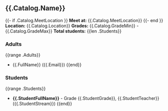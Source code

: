 ## {{.Catalog.Name}}

{{- if .Catalog.MeetLocation }}
**Meet at:** {{.Catalog.MeetLocation}}
{{- end }}
**Location:** {{.Catalog.Location}}
**Grades:** {{.Catalog.GradeMin}} - {{.Catalog.GradeMax}}
**Total students:** {{len .Students}}

### Adults
{{range .Adults}}
- {{.FullName}} ({{.Email}})
{{end}}

### Students
{{range .Students}}
- **{{.StudentFullName}}** - Grade {{.StudentGrade}}, {{.StudentTeacher}} ({{.StudentStream}})
{{end}}
